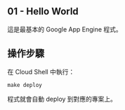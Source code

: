 ## 01 - Hello World
這是最基本的 Google App Engine 程式。

## 操作步驟

在 Cloud Shell 中執行：

```#!shell
make deploy
```

程式就會自動 deploy 到對應的專案上。
